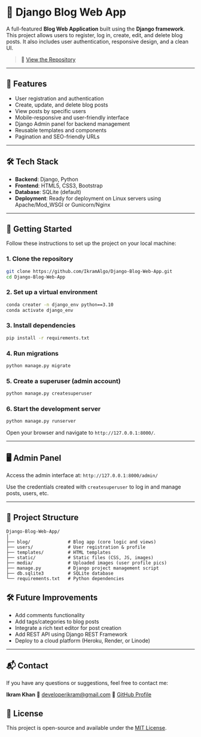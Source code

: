 
# 📝 Django Blog Web App

A full-featured **Blog Web Application** built using the **Django framework**. This project allows users to register, log in, create, edit, and delete blog posts. It also includes user authentication, responsive design, and a clean UI.

> 🔗 [View the Repository](https://github.com/IkramAlgo/Django-Blog-Web-App)

---

## 📌 Features

* User registration and authentication
* Create, update, and delete blog posts
* View posts by specific users
* Mobile-responsive and user-friendly interface
* Django Admin panel for backend management
* Reusable templates and components
* Pagination and SEO-friendly URLs

---

## 🛠️ Tech Stack

* **Backend**: Django, Python
* **Frontend**: HTML5, CSS3, Bootstrap
* **Database**: SQLite (default)
* **Deployment**: Ready for deployment on Linux servers using Apache/Mod\_WSGI or Gunicorn/Nginx

---

## 🚀 Getting Started

Follow these instructions to set up the project on your local machine:

### 1. Clone the repository

```bash
git clone https://github.com/IkramAlgo/Django-Blog-Web-App.git
cd Django-Blog-Web-App
```

### 2. Set up a virtual environment

```bash
conda creater -n django_env python==3.10
conda activate django_env   
```

### 3. Install dependencies

```bash
pip install -r requirements.txt
```

### 4. Run migrations

```bash
python manage.py migrate
```

### 5. Create a superuser (admin account)

```bash
python manage.py createsuperuser
```

### 6. Start the development server

```bash
python manage.py runserver
```

Open your browser and navigate to `http://127.0.0.1:8000/`.

---

## 🖥️ Admin Panel

Access the admin interface at:
`http://127.0.0.1:8000/admin/`

Use the credentials created with `createsuperuser` to log in and manage posts, users, etc.

---

## 📂 Project Structure

```
Django-Blog-Web-App/
│
├── blog/              # Blog app (core logic and views)
├── users/             # User registration & profile
├── templates/         # HTML templates
├── static/            # Static files (CSS, JS, images)
├── media/             # Uploaded images (user profile pics)
├── manage.py          # Django project management script
├── db.sqlite3         # SQLite database
└── requirements.txt   # Python dependencies
```


## 🛠️ Future Improvements

* Add comments functionality
* Add tags/categories to blog posts
* Integrate a rich text editor for post creation
* Add REST API using Django REST Framework
* Deploy to a cloud platform (Heroku, Render, or Linode)

---

## 📬 Contact

If you have any questions or suggestions, feel free to contact me:

**Ikram Khan**
📧 [developerikram@gmail.com](mailto:developerikram@gmail.com)
🔗 [GitHub Profile](https://github.com/IkramAlgo)



## 📄 License

This project is open-source and available under the [MIT License](LICENSE).

